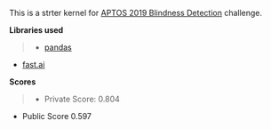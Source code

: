This is a strter kernel for [APTOS 2019 Blindness Detection](https://www.kaggle.com/c/aptos2019-blindness-detection) challenge.

**Libraries used**
> - [pandas](https://pandas.pydata.org/)
  - [fast.ai](https://www.fast.ai/)

**Scores**
> - Private Score: 0.804
  - Public Score 0.597
